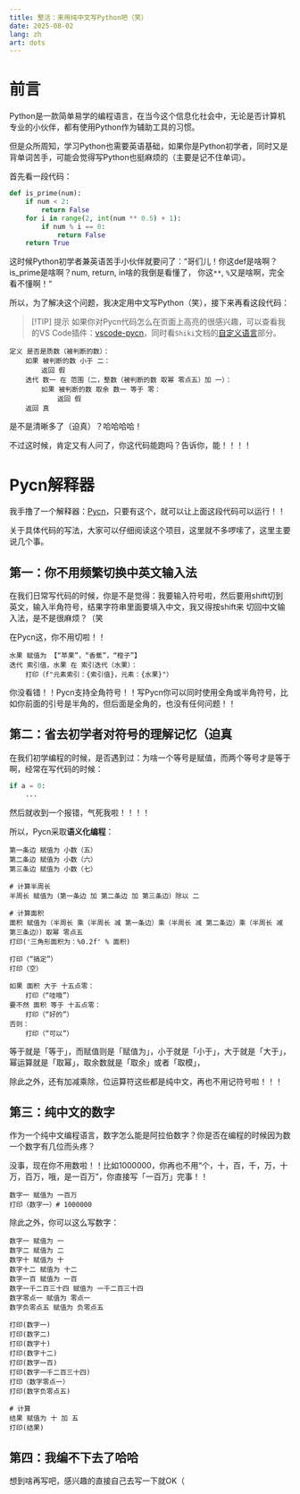 ```yaml
---
title: 整活：来用纯中文写Python吧（笑）
date: 2025-08-02
lang: zh
art: dots
---
```


# 前言

Python是一款简单易学的编程语言，在当今这个信息化社会中，无论是否计算机专业的小伙伴，都有使用Python作为辅助工具的习惯。

但是众所周知，学习Python也需要英语基础，如果你是Python初学者，同时又是背单词苦手，可能会觉得写Python也挺麻烦的（主要是记不住单词）。

首先看一段代码：

```python
def is_prime(num):
    if num < 2:
        return False
    for i in range(2, int(num ** 0.5) + 1):
        if num % i == 0:
            return False
    return True
```

这时候Python初学者兼英语苦手小伙伴就要问了：“哥们儿！你这def是啥啊？is_prime是啥啊？num, return, in啥的我倒是看懂了，
你这`**`, `%`又是啥啊，完全看不懂啊！“

所以，为了解决这个问题，我决定用中文写Python（笑），接下来再看这段代码：

> [!TIP] 提示
> 如果你对Pycn代码怎么在页面上高亮的很感兴趣，可以查看我的VS Code插件：[vscode-pycn](https://github.com/Vincent-the-gamer/vscode-pycn)，同时看`Shiki`文档的[自定义语言](https://shiki.tmrs.site/guide/load-lang)部分。

```pycn
定义 是否是质数（被判断的数）：
    如果 被判断的数 小于 二：
        返回 假
    迭代 数一 在 范围（二，整数（被判断的数 取幂 零点五）加 一）：
        如果 被判断的数 取余 数一 等于 零：
            返回 假
    返回 真
```

是不是清晰多了（迫真）？哈哈哈哈！

不过这时候，肯定又有人问了，你这代码能跑吗？告诉你，能！！！！

# Pycn解释器

我手撸了一个解释器：[Pycn](https://github.com/Vincent-the-gamer/pycn)，只要有这个，就可以让上面这段代码可以运行！！

关于具体代码的写法，大家可以仔细阅读这个项目，这里就不多啰嗦了，这里主要说几个事。

## 第一：你不用频繁切换中英文输入法

在我们日常写代码的时候，你是不是觉得：我要输入符号啦，然后要用shift切到英文，输入半角符号，结果字符串里面要填入中文，我又得按shift来
切回中文输入法，是不是很麻烦？（笑

在Pycn这，你不用切啦！！

```pycn
水果 赋值为 【“苹果”，“香蕉”，“橙子”】
迭代 索引值，水果 在 索引迭代（水果）：
    打印（f"元素索引：{索引值}，元素：{水果}"）
```

你没看错！！Pycn支持全角符号！！写Pycn你可以同时使用全角或半角符号，比如你前面的引号是半角的，但后面是全角的，也没有任何问题！！

## 第二：省去初学者对符号的理解记忆（迫真

在我们初学编程的时候，是否遇到过：为啥一个等号是赋值，而两个等号才是等于啊，经常在写代码的时候：

```python
if a = 0:
    ...
```

然后就收到一个报错，气死我啦！！！！

所以，Pycn采取**语义化编程**：

```pycn
第一条边 赋值为 小数（五）
第二条边 赋值为 小数（六）
第三条边 赋值为 小数（七）

# 计算半周长
半周长 赋值为（第一条边 加 第二条边 加 第三条边）除以 二

# 计算面积
面积 赋值为（半周长 乘（半周长 减 第一条边）乘（半周长 减 第二条边）乘（半周长 减 第三条边））取幂 零点五
打印('三角形面积为：%0.2f' % 面积)

打印（“搞定”）
打印（空）

如果 面积 大于 十五点零：
    打印（“哇哦”）
要不然 面积 等于 十五点零：
    打印（“好的”）
否则：
    打印（“可以”）
```

等于就是「等于」，而赋值则是「赋值为」，小于就是「小于」，大于就是「大于」，幂运算就是「取幂」，取余数就是「取余」或者「取模」，

除此之外，还有加减乘除，位运算符这些都是纯中文，再也不用记符号啦！！！

## 第三：纯中文的数字

作为一个纯中文编程语言，数字怎么能是阿拉伯数字？你是否在编程的时候因为数一个数字有几位而头疼？

没事，现在你不用数啦！！比如1000000，你再也不用“个，十，百，千，万，十万，百万，哦，是一百万”，你直接写「一百万」完事！！

```pycn
数字一 赋值为 一百万
打印（数字一）# 1000000
```

除此之外，你可以这么写数字：
```pycn
数字一 赋值为 一
数字二 赋值为 二
数字十 赋值为 十
数字十二 赋值为 十二
数字一百 赋值为 一百
数字一千二百三十四 赋值为 一千二百三十四
数字零点一 赋值为 零点一
数字负零点五 赋值为 负零点五

打印(数字一)
打印(数字二)  
打印(数字十)
打印(数字十二)
打印(数字一百)
打印(数字一千二百三十四)
打印（数字零点一）
打印(数字负零点五)

# 计算
结果 赋值为 十 加 五
打印(结果)
```

## 第四：我编不下去了哈哈

想到啥再写吧，感兴趣的直接自己去写一下就OK（